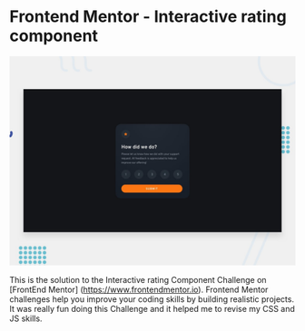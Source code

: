 # Frontend Mentor - Interactive rating component

![Design preview for the Interactive rating component coding challenge](./design/desktop-preview.jpg/)

This is the solution to the Interactive rating Component Challenge on [FrontEnd Mentor] (https://www.frontendmentor.io). Frontend Mentor challenges help you improve your coding skills by building realistic projects. 
It was really fun doing this Challenge and it helped me to revise my CSS and JS skills. 

